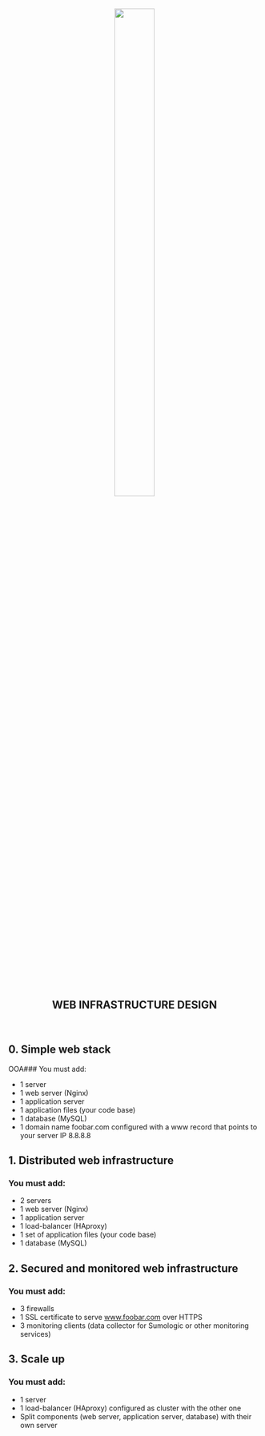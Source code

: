 
<br>
<p align="center">
  <img src="https://assets.website-files.com/6105315644a26f77912a1ada/610540e8b4cd6969794fe673_Holberton_School_logo-04-04.svg" height="50%" width="40%"/>
</p>

<h2 align="center"> WEB INFRASTRUCTURE DESIGN</h2>
<br>

## 0. Simple web stack
OOA### You must add:

- 1 server
- 1 web server (Nginx)
- 1 application server
- 1 application files (your code base)
- 1 database (MySQL)
- 1 domain name foobar.com configured with a www record that points to your server IP 8.8.8.8


## 1. Distributed web infrastructure
### You must add:

- 2 servers
- 1 web server (Nginx)
- 1 application server
- 1 load-balancer (HAproxy)
- 1 set of application files (your code base)
- 1 database (MySQL)


## 2. Secured and monitored web infrastructure
### You must add:

- 3 firewalls
- 1 SSL certificate to serve www.foobar.com over HTTPS
- 3 monitoring clients (data collector for Sumologic or other monitoring services)


## 3. Scale up
### You must add:

- 1 server
- 1 load-balancer (HAproxy) configured as cluster with the other one
- Split components (web server, application server, database) with their own server
  
